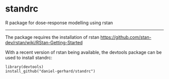 standrc
=======

R package for dose-response modelling using rstan

-------------------------------
The package requires the installation of rstan https://github.com/stan-dev/rstan/wiki/RStan-Getting-Started

With a recent version of rstan being available, the devtools package can be used to install standrc:
```
library(devtools)
install_github("daniel-gerhard/standrc")
```

